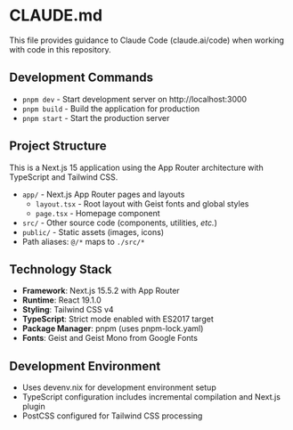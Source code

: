 # CLAUDE.md

This file provides guidance to Claude Code (claude.ai/code) when working with code in this repository.

## Development Commands

- `pnpm dev` - Start development server on http://localhost:3000
- `pnpm build` - Build the application for production
- `pnpm start` - Start the production server

## Project Structure

This is a Next.js 15 application using the App Router architecture with TypeScript and Tailwind CSS.

- `app/` - Next.js App Router pages and layouts
  - `layout.tsx` - Root layout with Geist fonts and global styles
  - `page.tsx` - Homepage component
- `src/` - Other source code (components, utilities, _etc._)
- `public/` - Static assets (images, icons)
- Path aliases: `@/*` maps to `./src/*`

## Technology Stack

- **Framework**: Next.js 15.5.2 with App Router
- **Runtime**: React 19.1.0
- **Styling**: Tailwind CSS v4
- **TypeScript**: Strict mode enabled with ES2017 target
- **Package Manager**: pnpm (uses pnpm-lock.yaml)
- **Fonts**: Geist and Geist Mono from Google Fonts

## Development Environment

- Uses devenv.nix for development environment setup
- TypeScript configuration includes incremental compilation and Next.js plugin
- PostCSS configured for Tailwind CSS processing
